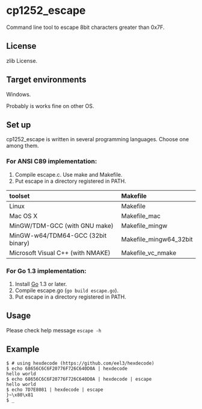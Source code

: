 cp1252\_escape
==============

Command line tool to escape 8bit characters greater than 0x7F.

License
-------

zlib License.

Target environments
-------------------

Windows.

Probably is works fine on other OS.

Set up
------

cp1252\_escape is written in several programming languages. Choose one among them.

### For ANSI C89 implementation:

1. Compile escape.c. Use make and Makefile.
2. Put escape in a directory registered in PATH.

| toolset                            | Makefile                 |
|:-----------------------------------|:-------------------------|
| Linux                              | Makefile                 |
| Mac OS X                           | Makefile\_mac            |
| MinGW/TDM-GCC (with GNU make)      | Makefile\_mingw          |
| MinGW-w64/TDM64-GCC (32bit binary) | Makefile\_mingw64\_32bit |
| Microsoft Visual C++ (with NMAKE)  | Makefile\_vc\_nmake      |

### For Go 1.3 implementation:

1. Install [Go](https://golang.org/ "Official website") 1.3 or later.
2. Compile escape.go (`go build escape.go`).
3. Put escape in a directory registered in PATH.

Usage
-----

Please check help message `escape -h`

Example
-------

    $ # using hexdecode (https://github.com/eel3/hexdecode)
    $ echo 68656C6C6F20776F726C640D0A | hexdecode
    hello world
    $ echo 68656C6C6F20776F726C640D0A | hexdecode | escape
    hello world
    $ echo 7D7E8081 | hexdecode | escape
    }~\x80\x81
    $ _
